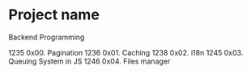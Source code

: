 # Project name

Backend Programming

1235 0x00. Pagination 
1236 0x01. Caching 
1238 0x02. i18n 
1245 0x03. Queuing System in JS 
1246 0x04. Files manager 
